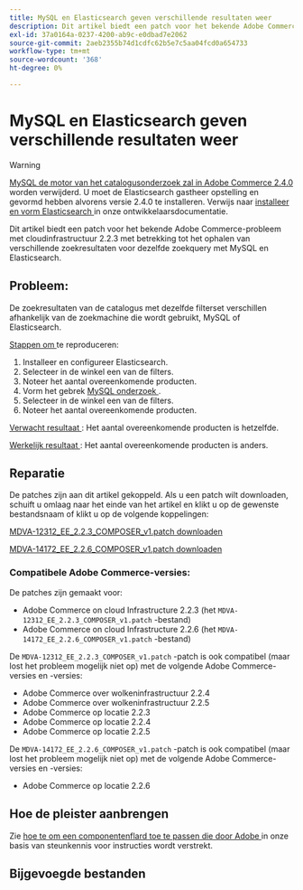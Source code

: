 ```yaml
---
title: MySQL en Elasticsearch geven verschillende resultaten weer
description: Dit artikel biedt een patch voor het bekende Adobe Commerce-probleem met cloudinfrastructuur 2.2.3 met betrekking tot het ophalen van verschillende zoekresultaten voor dezelfde zoekquery met MySQL en Elasticsearch.
exl-id: 37a0164a-0237-4200-ab9c-e0dbad7e2062
source-git-commit: 2aeb2355b74d1cdfc62b5e7c5aa04fcd0a654733
workflow-type: tm+mt
source-wordcount: '368'
ht-degree: 0%

---
```


# MySQL en Elasticsearch geven verschillende resultaten weer

>[!WARNING]
>
> [ MySQL de motor van het catalogusonderzoek zal in Adobe Commerce 2.4.0 ](/help/announcements/adobe-commerce-announcements/mysql-catalog-search-engine-will-be-removed-in-magento-2-4-0.md) worden verwijderd. U moet de Elasticsearch gastheer opstelling en gevormd hebben alvorens versie 2.4.0 te installeren. Verwijs naar [ installeer en vorm Elasticsearch ](https://experienceleague.adobe.com/en/docs/commerce-operations/configuration-guide/search/overview-search) in onze ontwikkelaarsdocumentatie.

Dit artikel biedt een patch voor het bekende Adobe Commerce-probleem met cloudinfrastructuur 2.2.3 met betrekking tot het ophalen van verschillende zoekresultaten voor dezelfde zoekquery met MySQL en Elasticsearch.

## Probleem:

De zoekresultaten van de catalogus met dezelfde filterset verschillen afhankelijk van de zoekmachine die wordt gebruikt, MySQL of Elasticsearch.

<u> Stappen om </u> te reproduceren:

1. Installeer en configureer Elasticsearch.
1. Selecteer in de winkel een van de filters.
1. Noteer het aantal overeenkomende producten.
1. Vorm het gebrek [ MySQL onderzoek ](/help/announcements/adobe-commerce-announcements/mysql-catalog-search-engine-will-be-removed-in-magento-2-4-0.md).
1. Selecteer in de winkel een van de filters.
1. Noteer het aantal overeenkomende producten.

<u> Verwacht resultaat </u>:
Het aantal overeenkomende producten is hetzelfde.

<u> Werkelijk resultaat </u>:
Het aantal overeenkomende producten is anders.

## Reparatie

De patches zijn aan dit artikel gekoppeld. Als u een patch wilt downloaden, schuift u omlaag naar het einde van het artikel en klikt u op de gewenste bestandsnaam of klikt u op de volgende koppelingen:

[MDVA-12312\_EE\_2.2.3\_COMPOSER\_v1.patch downloaden](assets/MDVA-12312_EE_2.2.3_COMPOSER_v1.patch.zip)

[MDVA-14172\_EE\_2.2.6\_COMPOSER\_v1.patch downloaden](assets/MDVA-14172_EE_2.2.6_COMPOSER_v1.patch.zip)

### Compatibele Adobe Commerce-versies:

De patches zijn gemaakt voor:

* Adobe Commerce on cloud Infrastructure 2.2.3 (het `MDVA-12312_EE_2.2.3_COMPOSER_v1.patch` -bestand)
* Adobe Commerce on cloud Infrastructure 2.2.6 (het `MDVA-14172_EE_2.2.6_COMPOSER_v1.patch` -bestand)

De `MDVA-12312_EE_2.2.3_COMPOSER_v1.patch` -patch is ook compatibel (maar lost het probleem mogelijk niet op) met de volgende Adobe Commerce-versies en -versies:

* Adobe Commerce over wolkeninfrastructuur 2.2.4
* Adobe Commerce over wolkeninfrastructuur 2.2.5
* Adobe Commerce op locatie 2.2.3
* Adobe Commerce op locatie 2.2.4
* Adobe Commerce op locatie 2.2.5

De `MDVA-14172_EE_2.2.6_COMPOSER_v1.patch` -patch is ook compatibel (maar lost het probleem mogelijk niet op) met de volgende Adobe Commerce-versies en -versies:

* Adobe Commerce op locatie 2.2.6

## Hoe de pleister aanbrengen

Zie [ hoe te om een componentenflard toe te passen die door Adobe ](/help/how-to/general/how-to-apply-a-composer-patch-provided-by-magento.md) in onze basis van steunkennis voor instructies wordt verstrekt.

## Bijgevoegde bestanden

